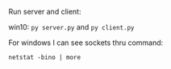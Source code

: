 Run server and client:

win10: `py server.py` and  `py client.py`


For windows I can see sockets thru command:

`netstat -bino | more`